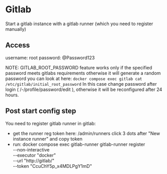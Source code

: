 # Gitlab

Start a gitlab instance with a gitlab runner (which you need to register manually)

## Access

username: root
password: @Password123

NOTE: GITLAB_ROOT_PASSWORD feature works only if the specified password meets
gitlabs requirements otherwise it will generate a random password you can look
at here: `docker compose exec gitlab cat /etc/gitlab/initial_root_password`
In this case change password after login ( /-/profile/password/edit ), otherwise
it will be reconfigured after 24 hours.

## Post start config step
You need to register gitlab runner in gitlab:
- get the runner reg token here: /admin/runners click
  3 dots after "New instance runner" and copy token
- run: docker compose exec gitlab-runner gitlab-runner register \
    --non-interactive \
    --executor "docker" \
    --url "http://gitlab/" \
    --token "CcuChY5p_x4MDLPgY1mD"
